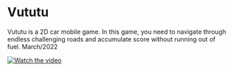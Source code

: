 # Vututu
 Vututu is a 2D car mobile game. In this game, you need to navigate through endless challenging roads and accumulate score without running out of fuel. March/2022


[![Watch the video](https://i.imgur.com/vKb2F1B.png)]([https://youtu.be/vt5fpE0bzSY](https://www.youtube.com/shorts/uZd1CvYA1us))
